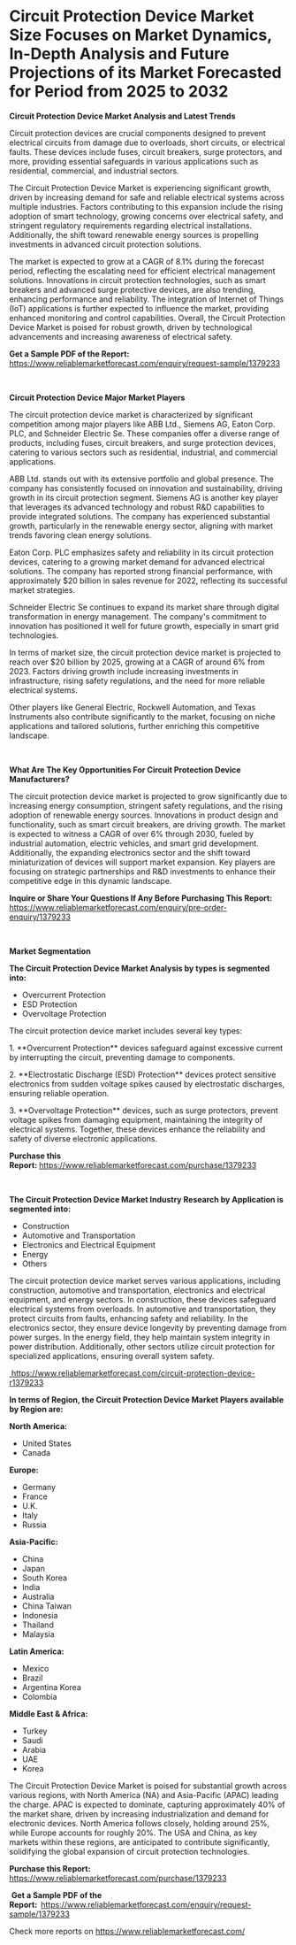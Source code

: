 <p><h1>Circuit Protection Device Market Size Focuses on Market Dynamics, In-Depth Analysis and Future Projections of its Market Forecasted for Period from 2025 to 2032</h1></p><p><strong>Circuit Protection Device Market Analysis and Latest Trends</strong></p>
<p><p>Circuit protection devices are crucial components designed to prevent electrical circuits from damage due to overloads, short circuits, or electrical faults. These devices include fuses, circuit breakers, surge protectors, and more, providing essential safeguards in various applications such as residential, commercial, and industrial sectors.</p><p>The Circuit Protection Device Market is experiencing significant growth, driven by increasing demand for safe and reliable electrical systems across multiple industries. Factors contributing to this expansion include the rising adoption of smart technology, growing concerns over electrical safety, and stringent regulatory requirements regarding electrical installations. Additionally, the shift toward renewable energy sources is propelling investments in advanced circuit protection solutions.</p><p>The market is expected to grow at a CAGR of 8.1% during the forecast period, reflecting the escalating need for efficient electrical management solutions. Innovations in circuit protection technologies, such as smart breakers and advanced surge protective devices, are also trending, enhancing performance and reliability. The integration of Internet of Things (IoT) applications is further expected to influence the market, providing enhanced monitoring and control capabilities. Overall, the Circuit Protection Device Market is poised for robust growth, driven by technological advancements and increasing awareness of electrical safety.</p></p>
<p><strong>Get a Sample PDF of the Report:&nbsp;</strong> <a href="https://www.reliablemarketforecast.com/enquiry/request-sample/1379233?utm_campaign=1167&utm_medium=2&utm_source=Github&utm_content=ia&utm_term=10022025&utm_id=circuit-protection-device">https://www.reliablemarketforecast.com/enquiry/request-sample/1379233</a></p>
<p>&nbsp;</p>
<p><strong>Circuit Protection Device Major Market Players</strong></p>
<p><p>The circuit protection device market is characterized by significant competition among major players like ABB Ltd., Siemens AG, Eaton Corp. PLC, and Schneider Electric Se. These companies offer a diverse range of products, including fuses, circuit breakers, and surge protection devices, catering to various sectors such as residential, industrial, and commercial applications.</p><p>ABB Ltd. stands out with its extensive portfolio and global presence. The company has consistently focused on innovation and sustainability, driving growth in its circuit protection segment. Siemens AG is another key player that leverages its advanced technology and robust R&D capabilities to provide integrated solutions. The company has experienced substantial growth, particularly in the renewable energy sector, aligning with market trends favoring clean energy solutions.</p><p>Eaton Corp. PLC emphasizes safety and reliability in its circuit protection devices, catering to a growing market demand for advanced electrical solutions. The company has reported strong financial performance, with approximately $20 billion in sales revenue for 2022, reflecting its successful market strategies.</p><p>Schneider Electric Se continues to expand its market share through digital transformation in energy management. The company's commitment to innovation has positioned it well for future growth, especially in smart grid technologies.</p><p>In terms of market size, the circuit protection device market is projected to reach over $20 billion by 2025, growing at a CAGR of around 6% from 2023. Factors driving growth include increasing investments in infrastructure, rising safety regulations, and the need for more reliable electrical systems. </p><p>Other players like General Electric, Rockwell Automation, and Texas Instruments also contribute significantly to the market, focusing on niche applications and tailored solutions, further enriching this competitive landscape.</p></p>
<p>&nbsp;</p>
<p><strong>What Are The Key Opportunities For Circuit Protection Device Manufacturers?</strong></p>
<p><p>The circuit protection device market is projected to grow significantly due to increasing energy consumption, stringent safety regulations, and the rising adoption of renewable energy sources. Innovations in product design and functionality, such as smart circuit breakers, are driving growth. The market is expected to witness a CAGR of over 6% through 2030, fueled by industrial automation, electric vehicles, and smart grid development. Additionally, the expanding electronics sector and the shift toward miniaturization of devices will support market expansion. Key players are focusing on strategic partnerships and R&D investments to enhance their competitive edge in this dynamic landscape.</p></p>
<p><strong>Inquire or Share Your Questions If Any Before Purchasing This Report:</strong> <a href="https://www.reliablemarketforecast.com/enquiry/pre-order-enquiry/1379233?utm_campaign=1167&utm_medium=2&utm_source=Github&utm_content=ia&utm_term=10022025&utm_id=circuit-protection-device">https://www.reliablemarketforecast.com/enquiry/pre-order-enquiry/1379233</a></p>
<p>&nbsp;</p>
<p><strong>Market Segmentation</strong></p>
<p><strong>The Circuit Protection Device Market Analysis by types is segmented into:</strong></p>
<p><ul><li>Overcurrent Protection</li><li>ESD Protection</li><li>Overvoltage Protection</li></ul></p>
<p><p>The circuit protection device market includes several key types: </p><p>1. **Overcurrent Protection** devices safeguard against excessive current by interrupting the circuit, preventing damage to components. </p><p>2. **Electrostatic Discharge (ESD) Protection** devices protect sensitive electronics from sudden voltage spikes caused by electrostatic discharges, ensuring reliable operation.</p><p>3. **Overvoltage Protection** devices, such as surge protectors, prevent voltage spikes from damaging equipment, maintaining the integrity of electrical systems. Together, these devices enhance the reliability and safety of diverse electronic applications.</p></p>
<p><strong>Purchase this Report:&nbsp;</strong><a href="https://www.reliablemarketforecast.com/purchase/1379233?utm_campaign=1167&utm_medium=2&utm_source=Github&utm_content=ia&utm_term=10022025&utm_id=circuit-protection-device">https://www.reliablemarketforecast.com/purchase/1379233</a></p>
<p>&nbsp;</p>
<p><strong>The Circuit Protection Device Market Industry Research by Application is segmented into:</strong></p>
<p><ul><li>Construction</li><li>Automotive and Transportation</li><li>Electronics and Electrical Equipment</li><li>Energy</li><li>Others</li></ul></p>
<p><p>The circuit protection device market serves various applications, including construction, automotive and transportation, electronics and electrical equipment, and energy sectors. In construction, these devices safeguard electrical systems from overloads. In automotive and transportation, they protect circuits from faults, enhancing safety and reliability. In the electronics sector, they ensure device longevity by preventing damage from power surges. In the energy field, they help maintain system integrity in power distribution. Additionally, other sectors utilize circuit protection for specialized applications, ensuring overall system safety.</p></p>
<p><a href="https://www.reliablemarketforecast.com/circuit-protection-device-r1379233?utm_campaign=1167&utm_medium=2&utm_source=Github&utm_content=ia&utm_term=10022025&utm_id=circuit-protection-device">&nbsp;https://www.reliablemarketforecast.com/circuit-protection-device-r1379233</a></p>
<p><strong>In terms of Region, the Circuit Protection Device Market Players available by Region are:</strong></p>
<p>
    <p> <strong> North America: </strong>
        <ul>
            <li>United States</li>
            <li>Canada</li>
        </ul>
        </p> 
    <p> <strong> Europe: </strong>
        <ul>
            <li>Germany</li>
            <li>France</li>
            <li>U.K.</li>
            <li>Italy</li>
            <li>Russia</li>
        </ul>
        </p> 
    <p> <strong> Asia-Pacific: </strong>
        <ul>
            <li>China</li>
            <li>Japan</li>
            <li>South Korea</li>
            <li>India</li>
            <li>Australia</li>
            <li>China Taiwan</li>
            <li>Indonesia</li>
            <li>Thailand</li>
            <li>Malaysia</li>
        </ul>
        </p> 
    <p> <strong> Latin America: </strong>
        <ul>
            <li>Mexico</li>
            <li>Brazil</li>
            <li>Argentina Korea</li>
            <li>Colombia</li>
        </ul>
        </p> 
    <p> <strong> Middle East & Africa: </strong>
        <ul>
            <li>Turkey</li>
            <li>Saudi</li>
            <li>Arabia</li>
            <li>UAE</li>
            <li>Korea</li>
        </ul>
    </p>
    </p>
<p><p>The Circuit Protection Device Market is poised for substantial growth across various regions, with North America (NA) and Asia-Pacific (APAC) leading the charge. APAC is expected to dominate, capturing approximately 40% of the market share, driven by increasing industrialization and demand for electronic devices. North America follows closely, holding around 25%, while Europe accounts for roughly 20%. The USA and China, as key markets within these regions, are anticipated to contribute significantly, solidifying the global expansion of circuit protection technologies.</p></p>
<p><strong>Purchase this Report: </strong><a href="https://www.reliablemarketforecast.com/purchase/1379233?utm_campaign=1167&utm_medium=2&utm_source=Github&utm_content=ia&utm_term=10022025&utm_id=circuit-protection-device">https://www.reliablemarketforecast.com/purchase/1379233</a></p>
<p>&nbsp;<strong>Get a Sample PDF of the Report:&nbsp;&nbsp;</strong><a href="https://www.reliablemarketforecast.com/enquiry/request-sample/1379233?utm_campaign=1167&utm_medium=2&utm_source=Github&utm_content=ia&utm_term=10022025&utm_id=circuit-protection-device">https://www.reliablemarketforecast.com/enquiry/request-sample/1379233</a></p>
<p><strong></strong></p>
<p>Check more reports on <a href="https://www.reliablemarketforecast.com/?utm_campaign=1167&utm_medium=2&utm_source=Github&utm_content=ia&utm_term=10022025&utm_id=circuit-protection-device">https://www.reliablemarketforecast.com/</a></p>